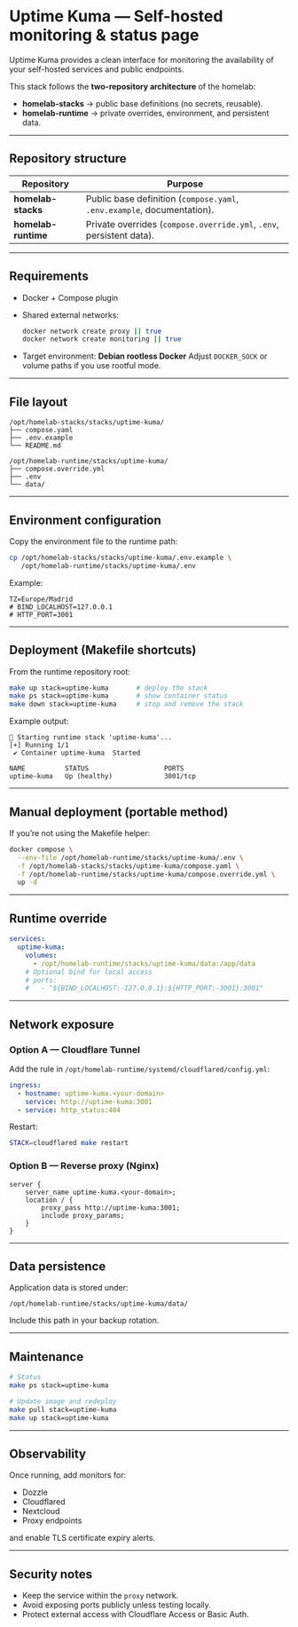 # Uptime Kuma — Self-hosted monitoring & status page

Uptime Kuma provides a clean interface for monitoring the availability of your self-hosted services and public endpoints.

This stack follows the **two-repository architecture** of the homelab:

* **homelab-stacks** → public base definitions (no secrets, reusable).
* **homelab-runtime** → private overrides, environment, and persistent data.

---

## Repository structure

| Repository          | Purpose                                                                 |
| ------------------- | ----------------------------------------------------------------------- |
| **homelab-stacks**  | Public base definition (`compose.yaml`, `.env.example`, documentation). |
| **homelab-runtime** | Private overrides (`compose.override.yml`, `.env`, persistent data).    |

---

## Requirements

* Docker + Compose plugin
* Shared external networks:

  ```bash
  docker network create proxy || true
  docker network create monitoring || true
  ```
* Target environment: **Debian rootless Docker**
  Adjust `DOCKER_SOCK` or volume paths if you use rootful mode.

---

## File layout

```
/opt/homelab-stacks/stacks/uptime-kuma/
├── compose.yaml
├── .env.example
└── README.md

/opt/homelab-runtime/stacks/uptime-kuma/
├── compose.override.yml
├── .env
└── data/
```

---

## Environment configuration

Copy the environment file to the runtime path:

```bash
cp /opt/homelab-stacks/stacks/uptime-kuma/.env.example \
   /opt/homelab-runtime/stacks/uptime-kuma/.env
```

Example:

```dotenv
TZ=Europe/Madrid
# BIND_LOCALHOST=127.0.0.1
# HTTP_PORT=3001
```

---

## Deployment (Makefile shortcuts)

From the runtime repository root:

```bash
make up stack=uptime-kuma       # deploy the stack
make ps stack=uptime-kuma       # show container status
make down stack=uptime-kuma     # stop and remove the stack
```

Example output:

```
🚀 Starting runtime stack 'uptime-kuma'...
[+] Running 1/1
 ✔ Container uptime-kuma  Started

NAME          STATUS                   PORTS
uptime-kuma   Up (healthy)             3001/tcp
```

---

## Manual deployment (portable method)

If you’re not using the Makefile helper:

```bash
docker compose \
  --env-file /opt/homelab-runtime/stacks/uptime-kuma/.env \
  -f /opt/homelab-stacks/stacks/uptime-kuma/compose.yaml \
  -f /opt/homelab-runtime/stacks/uptime-kuma/compose.override.yml \
  up -d
```

---

## Runtime override

```yaml
services:
  uptime-kuma:
    volumes:
      - /opt/homelab-runtime/stacks/uptime-kuma/data:/app/data
    # Optional bind for local access
    # ports:
    #   - "${BIND_LOCALHOST:-127.0.0.1}:${HTTP_PORT:-3001}:3001"
```

---

## Network exposure

### Option A — Cloudflare Tunnel

Add the rule in `/opt/homelab-runtime/systemd/cloudflared/config.yml`:

```yaml
ingress:
  - hostname: uptime-kuma.<your-domain>
    service: http://uptime-kuma:3001
  - service: http_status:404
```

Restart:

```bash
STACK=cloudflared make restart
```

### Option B — Reverse proxy (Nginx)

```
server {
    server_name uptime-kuma.<your-domain>;
    location / {
        proxy_pass http://uptime-kuma:3001;
        include proxy_params;
    }
}
```

---

## Data persistence

Application data is stored under:

```
/opt/homelab-runtime/stacks/uptime-kuma/data/
```

Include this path in your backup rotation.

---

## Maintenance

```bash
# Status
make ps stack=uptime-kuma

# Update image and redeploy
make pull stack=uptime-kuma
make up stack=uptime-kuma
```

---

## Observability

Once running, add monitors for:

* Dozzle
* Cloudflared
* Nextcloud
* Proxy endpoints

and enable TLS certificate expiry alerts.

---

## Security notes

* Keep the service within the `proxy` network.
* Avoid exposing ports publicly unless testing locally.
* Protect external access with Cloudflare Access or Basic Auth.
